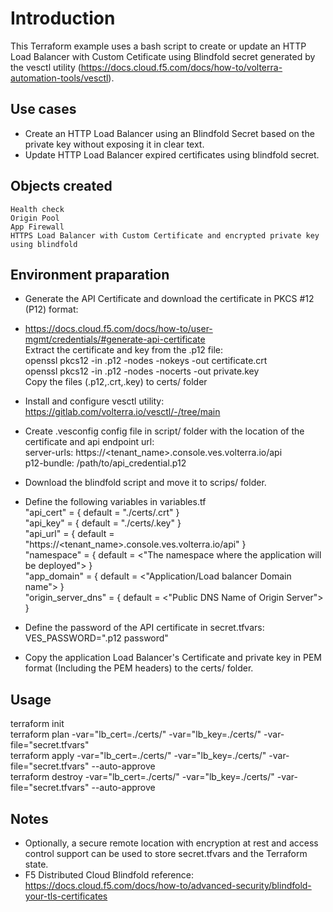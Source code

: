 # Introduction  
This Terraform example uses a bash script to create or update an HTTP Load Balancer with Custom Cetificate using Blindfold secret generated by the vesctl utility (https://docs.cloud.f5.com/docs/how-to/volterra-automation-tools/vesctl).  

## Use cases
- Create an HTTP Load Balancer using an Blindfold Secret based on the private key without exposing it in clear text.  
- Update HTTP Load Balancer expired certificates using blindfold secret.  

## Objects created
    Health check
    Origin Pool  
    App Firewall  
    HTTPS Load Balancer with Custom Certificate and encrypted private key using blindfold  

## Environment praparation 

- Generate the API Certificate and download the certificate in PKCS #12 (P12) format:  
- https://docs.cloud.f5.com/docs/how-to/user-mgmt/credentials/#generate-api-certificate  
  Extract the certificate and key from the .p12 file:  
	openssl pkcs12 -in <filename>.p12 -nodes -nokeys -out certificate.crt  
	openssl pkcs12 -in <filename>.p12 -nodes -nocerts -out private.key  
  Copy the files (.p12,.crt,.key) to certs/ folder  

- Install and configure vesctl utility: https://gitlab.com/volterra.io/vesctl/-/tree/main  

- Create .vesconfig config file in script/ folder with the location of the certificate and api endpoint url:  
  server-urls: https://<tenant_name>.console.ves.volterra.io/api  
  p12-bundle: /path/to/api_credential.p12  

- Download the blindfold script and move it to scrips/ folder.  

- Define the following variables in variables.tf  
    "api_cert" = { default = "./certs/<api credential certificate>.crt" }  
    "api_key" = { default = "./certs/<api credential key>.key" }  
    "api_url" = { default = "https://<tenant_name>.console.ves.volterra.io/api" }  
    "namespace" = { default = <"The namespace where the application will be deployed"> }  
    "app_domain" = { default = <"Application/Load balancer Domain name"> }  
    "origin_server_dns" = { default = <"Public DNS Name of Origin Server"> }  

- Define the password of the API certificate in secret.tfvars:  
  VES_PASSWORD=".p12 password"  

- Copy the application Load Balancer's Certificate and private key in PEM format (Including the PEM headers) to the certs/ folder.  

## Usage   
terraform init  
terraform plan -var="lb_cert=./certs/<http load balancer certificate>" -var="lb_key=./certs/<http load balancer private key>" -var-file="secret.tfvars"  
terraform apply -var="lb_cert=./certs/<http load balancer certificate>" -var="lb_key=./certs/<http load balancer private key>" -var-file="secret.tfvars" --auto-approve  
terraform destroy -var="lb_cert=./certs/<http load balancer certificate>" -var="lb_key=./certs/<http load balancer private key>" -var-file="secret.tfvars" --auto-approve

## Notes  
- Optionally, a secure remote location with encryption at rest and access control support can be used to store secret.tfvars and the Terraform state.  
- F5 Distributed Cloud Blindfold reference: https://docs.cloud.f5.com/docs/how-to/advanced-security/blindfold-your-tls-certificates   
